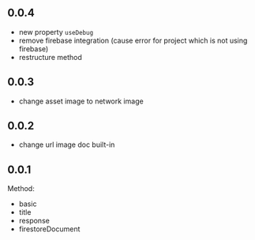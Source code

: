## 0.0.4

- new property `useDebug`
- remove firebase integration (cause error for project which is not using firebase)
- restructure method

## 0.0.3

- change asset image to network image

## 0.0.2

- change url image doc built-in

## 0.0.1

Method:

- basic
- title
- response
- firestoreDocument
